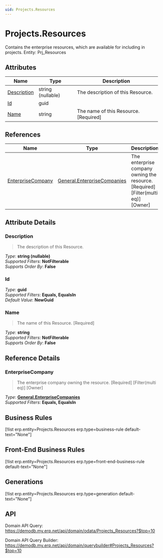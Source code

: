 ```yaml
---
uid: Projects.Resources
---
```

# Projects.Resources

Contains the enterprise resources, which are available for including in projects. Entity: Prj_Resources

## Attributes

| Name | Type | Description |
| ---- | ---- | --- |
| [Description](Projects.Resources.md#description) | string (nullable) | The description of this Resource. 
| [Id](Projects.Resources.md#id) | guid |  
| [Name](Projects.Resources.md#name) | string | The name of this Resource. [Required] 

## References

| Name | Type | Description |
| ---- | ---- | --- |
| [EnterpriseCompany](Projects.Resources.md#enterprisecompany) | [General.EnterpriseCompanies](General.EnterpriseCompanies.md) | The enterprise company owning the resource. [Required] [Filter(multi eq)] [Owner] |


## Attribute Details

### Description

> The description of this Resource.

_Type_: **string (nullable)**  
_Supported Filters_: **NotFilterable**  
_Supports Order By_: **False**  

### Id

_Type_: **guid**  
_Supported Filters_: **Equals, EqualsIn**  
_Default Value_: **NewGuid**  

### Name

> The name of this Resource. [Required]

_Type_: **string**  
_Supported Filters_: **NotFilterable**  
_Supports Order By_: **False**  


## Reference Details

### EnterpriseCompany

> The enterprise company owning the resource. [Required] [Filter(multi eq)] [Owner]

_Type_: **[General.EnterpriseCompanies](General.EnterpriseCompanies.md)**  
_Supported Filters_: **Equals, EqualsIn**  



## Business Rules

[!list erp.entity=Projects.Resources erp.type=business-rule default-text="None"]

## Front-End Business Rules

[!list erp.entity=Projects.Resources erp.type=front-end-business-rule default-text="None"]

## Generations

[!list erp.entity=Projects.Resources erp.type=generation default-text="None"]

## API

Domain API Query:
<https://demodb.my.erp.net/api/domain/odata/Projects_Resources?$top=10>

Domain API Query Builder:
<https://demodb.my.erp.net/api/domain/querybuilder#Projects_Resources?$top=10>

